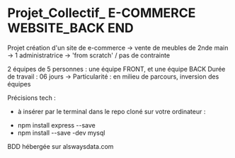 # Projet_Collectif_ E-COMMERCE WEBSITE_BACK END

Projet création d'un site de e-commerce
-> vente de meubles de 2nde main 
-> 1 administratrice
-> 'from scratch' / pas de contrainte

2 équipes de 5 personnes : une équipe FRONT, et une équipe BACK
Durée de travail : 06 jours
-> Particularité : en milieu de parcours, inversion des équipes

Précisions tech :
- à insérer par le terminal dans le repo cloné sur votre ordinateur :
* npm install express --save
* npm install --save -dev mysql

BDD hébergée sur alswaysdata.com
